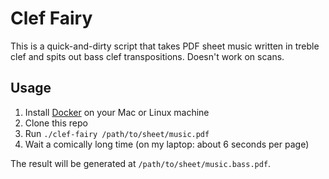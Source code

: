 # Clef Fairy

This is a quick-and-dirty script that takes PDF sheet music written in treble clef and spits out bass clef transpositions. Doesn't work on scans.

## Usage

1. Install [Docker](https://docs.docker.com/docker-for-mac/install/) on your Mac or Linux machine
1. Clone this repo
1. Run `./clef-fairy /path/to/sheet/music.pdf`
1. Wait a comically long time (on my laptop: about 6 seconds per page)

The result will be generated at `/path/to/sheet/music.bass.pdf`.
